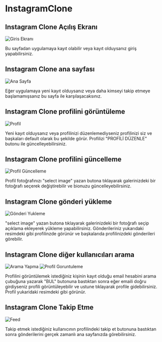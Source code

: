 # InstagramClone

## Instagram Clone Açılış Ekranı
![Giris Ekranı](/ReadMe-Images/girisVeKaydol.png)

Bu sayfadan uygulamaya kayıt olabilir veya kayıt olduysanız giriş yapabilirsiniz.

## Instagram Clone ana sayfası
![Ana Sayfa](/ReadMe-Images/yeniKayitlaraOzel.png)

Eğer uygulamaya yeni kayıt olduysanız veya daha kimseyi takip etmeye başlamamışsanız bu sayfa ile karşılaşacaksınız.

## Instagram Clone profilini görüntüleme
![Profil](/ReadMe-Images/ilkProfil.png)

Yeni kayıt olduysanız veya profilinizi düzenlemediyseniz profilinizi siz ve başkaları default olarak bu şekilde görür. Profilizi "PROFİLİ DÜZENLE" butonu ile güncelleyebilirsiniz.

## Instagram Clone profilini güncelleme
![Profil Güncelleme](/ReadMe-Images/profilVeBioDuzenleme.png)

Profil fotoğrafınızı "select image" yazan butona tıklayarak galerinizdeki bir fotoğrafı seçerek değiştirebilir ve bionuzu güncelleyebilirsiniz.

## Instagram Clone gönderi yükleme
![Gönderi Yukleme](/ReadMe-Images/resimYuklemeSonuc.png)

"select image" yazan butona tıklayarak galerinizdeki bir fotoğrafı seçip açıklama ekleyerek yükleme yapabilirsiniz. Gönderileriniz yukarıdaki resimdeki gibi profilinzde görünür ve başkalarıda profilinizdeki gönderileri görebilir.

## Instagram Clone diğer kullanıcıları arama 
![Arama Yapma](/ReadMe-Images/profilArama.png)
![Profil Goruntuleme](/ReadMe-Images/profilGoruntuleme.png)

Profilini görüntülemek istediğiniz kişinin kayıt olduğu email hesabini arama çubuğuna yazarak "BUL" butonuna bastıktan sonra eğer emaili doğru girdiyseniz profili görüntüleyebilir ve ustune tıklayarak profile gidebilirsiniz. Profil yukaridaki resimdeki gibi görünür.

## Instagram Clone Takip Etme
![Feed](/ReadMe-Images/anaSayfa.png)


Takip etmek istediğiniz kullanıcının profilindeki takip et butonuna bastıktan sonra gönderilerini gerçek zamanlı ana sayfanızda görebilirsiniz.



